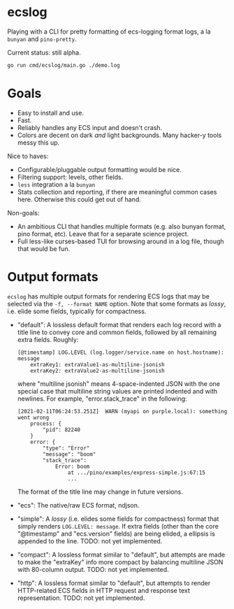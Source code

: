 # ecslog

Playing with a CLI for pretty formatting of ecs-logging format logs, a la
`bunyan` and `pino-pretty`.

Current status: still alpha.

```sh
go run cmd/ecslog/main.go ./demo.log
```

# Goals

- Easy to install and use.
- Fast.
- Reliably handles any ECS input and doesn't crash.
- Colors are decent on dark *and* light backgrounds. Many hacker-y tools
  messy this up.

Nice to haves:

- Configurable/pluggable output formatting would be nice.
- Filtering support: levels, other fields.
- `less` integration a la `bunyan`
- Stats collection and reporting, if there are meaningful common cases
  here. Otherwise this could get out of hand.

Non-goals:

- An ambitious CLI that handles multiple formats (e.g. also bunyan format, pino
  format, etc). Leave that for a separate science project.
- Full less-like curses-based TUI for browsing around in a log file, though
  that would be fun.


# Output formats

`ecslog` has multiple output formats for rendering ECS logs that may be selected
via the `-f, --format NAME` option. Note that some formats as *lossy*, i.e.
elide some fields, typically for compactness.

- "default": A lossless default format that renders each log record with a
  title line to convey core and common fields, followed by all remaining
  extra fields. Roughly:

  ```
  [@timestamp] LOG.LEVEL (log.logger/service.name on host.hostname): message
      extraKey1: extraValue1-as-multiline-jsonish
      extraKey2: extraValue2-as-multiline-jsonish
  ```

  where "multiline jsonish" means 4-space-indented JSON with the one special
  case that multiline string values are printed indented and with newlines.
  For example, "error.stack_trace" in the following:

  ```
  [2021-02-11T06:24:53.251Z]  WARN (myapi on purple.local): something went wrong
      process: {
          "pid": 82240
      }
      error: {
          "type": "Error"
          "message": "boom"
          "stack_trace":
              Error: boom
                  at .../pino/examples/express-simple.js:67:15
                  ...
  ```

  The format of the title line may change in future versions.

- "ecs": The native/raw ECS format, ndjson.

- "simple": A *lossy* (i.e. elides some fields for compactness) format that
  simply renders `LOG.LEVEL: message`. If extra fields (other than the core
  "@timestamp" and "ecs.version" fields) are being elided, a ellipsis is
  appended to the line.
  TODO: not yet implemented.

- "compact": A lossless format similar to "default", but attempts are made
  to make the "extraKey" info more compact by balancing multiline JSON with
  80-column output.
  TODO: not yet implemented.

- "http": A lossless format similar to "default", but attempts to render
  HTTP-related ECS fields in HTTP request and response text representation.
  TODO: not yet implemented.

